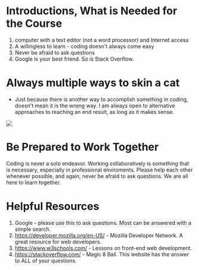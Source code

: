 # Introductions, What is Needed for the Course
	
1. computer with a text editor (not a word processor) and Internet access
2. A willingless to learn - coding doesn't always come easy
3. Never be afraid to ask questions
4. Google is your best friend. So is Stack Overflow. 


# Always multiple ways to skin a cat
	
* Just because there is another way to accomplish something in coding, doesn't mean it is the wrong way. I am always open to alternative approaches to reaching an end result, as long as it makes sense. 

![](http://2.bp.blogspot.com/-zv1l0jnUDXE/TjAbwrzR8FI/AAAAAAAAVbM/ir653ml3_Jc/s1600/46.jpeg)

# Be Prepared to Work Together

Coding is never a solo endeavor. Working collaboratively is something that is necessary, especially in professional enviroments. Please help each other whenever possible, and again, never be afraid to ask questions. We are all here to learn together.

# Helpful Resources
1. Google - please use this to ask questions. Most can be answered with a simple search.
2. https://developer.mozilla.org/en-US/ - Mozilla Developer Network. A great resource for web developers.
3. https://www.w3schools.com/ - Lessons on front-end web development.
4. https://stackoverflow.com/ - Magic 8 Ball. This website has the answer to ALL of your questions. 